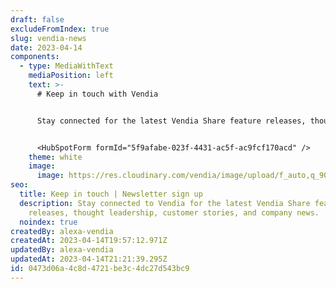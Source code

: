 ```yaml
---
draft: false
excludeFromIndex: true
slug: vendia-news
date: 2023-04-14
components:
  - type: MediaWithText
    mediaPosition: left
    text: >-
      # Keep in touch with Vendia


      Stay connected for the latest Vendia Share feature releases, thought leadership, customer stories, and company news.


      <HubSpotForm formId="5f9afabe-023f-4431-ac5f-ac9fcf170acd" />
    theme: white
    image:
      image: https://res.cloudinary.com/vendia/image/upload/f_auto,q_90/v1671579983/Website/Iso/Rocket_huqunj.png
seo:
  title: Keep in touch | Newsletter sign up
  description: Stay connected to Vendia for the latest Vendia Share feature
    releases, thought leadership, customer stories, and company news.
  noindex: true
createdBy: alexa-vendia
createdAt: 2023-04-14T19:57:12.971Z
updatedBy: alexa-vendia
updatedAt: 2023-04-14T21:21:39.295Z
id: 0473d06a-4c8d-4721-be3c-4dc27d543bc9
---
```

